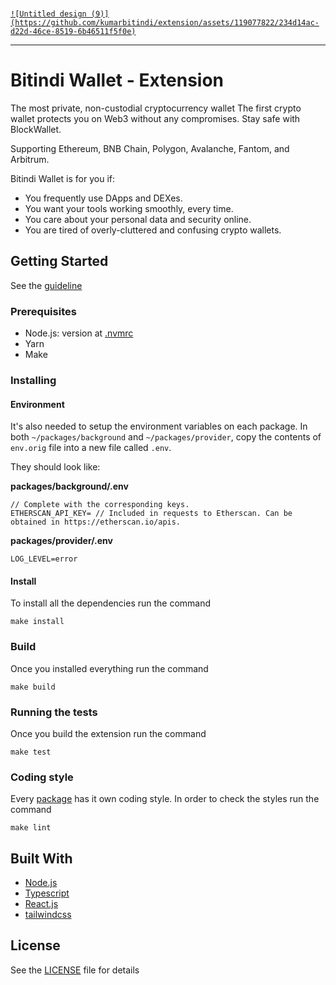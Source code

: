 <br /> 
<p align="center">
  <a href="https://bitindi.com">

    ![Untitled design (9)](https://github.com/kumarbitindi/extension/assets/119077822/234d14ac-d22d-46ce-8519-6b46511f5f0e)


  </a>
</p>


<hr />

# Bitindi Wallet - Extension

The most private, non-custodial cryptocurrency wallet
The first crypto wallet protects you on Web3 without any compromises. Stay safe with BlockWallet.

Supporting Ethereum, BNB Chain, Polygon, Avalanche, Fantom, and Arbitrum.

Bitindi Wallet is for you if:

- You frequently use DApps and DEXes.
- You want your tools working smoothly, every time.
- You care about your personal data and security online.
- You are tired of overly-cluttered and confusing crypto wallets.

## Getting Started

See the [guideline](docs/guideline.md)

### Prerequisites

- Node.js: version at [.nvmrc](.nvmrc)
- Yarn
- Make

### Installing

#### Environment

It's also needed to setup the environment variables on each package. In both `~/packages/background` and `~/packages/provider`, copy the contents of `env.orig` file into a new file called `.env`.

They should look like:

**packages/background/.env**

```
// Complete with the corresponding keys.
ETHERSCAN_API_KEY= // Included in requests to Etherscan. Can be obtained in https://etherscan.io/apis.
```

**packages/provider/.env**

```
LOG_LEVEL=error
```

#### Install

To install all the dependencies run the command

```
make install
```

### Build

Once you installed everything run the command

```
make build
```

### Running the tests

Once you build the extension run the command

```
make test
```

### Coding style

Every [package](packages) has it own coding style. In order to check the styles run the command

```
make lint
```
## Built With

- [Node.js](https://nodejs.org/)
- [Typescript](https://www.typescriptlang.org/)
- [React.js](https://reactjs.org/)
- [tailwindcss](https://tailwindcss.com/)


## License

See the [LICENSE](LICENSE) file for details

